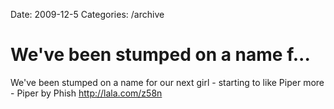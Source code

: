 Date: 2009-12-5
Categories: /archive

# We've been stumped on a name f...

We've been stumped on a name for our next girl - starting to like Piper more - Piper by Phish  <a href="http://lala.com/z58n" rel="nofollow">http://lala.com/z58n</a>
